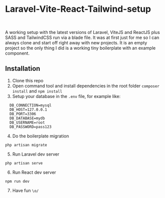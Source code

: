 # Laravel-Vite-React-Tailwind-setup
<br>

A working setup with the latest versions of Laravel, ViteJS and ReactJS plus SASS and TailwindCSS run via a blade file. It was at first just for me so I can always clone and start off right away with new projects. It is an empty project so the only thing I did is a working tiny boilerplate with an example component.
<br>

## Installation
1. Clone this repo
2. Open command tool and install dependencies in the root folder `composer install` and `npm install`
3. Setup your database in the `.env` file, for example like:
```
  DB_CONNECTION=mysql
  DB_HOST=127.0.0.1
  DB_PORT=3306
  DB_DATABASE=mydb
  DB_USERNAME=root
  DB_PASSWORD=pass123
```
4. Do the boilerplate migration 
```
php artisan migrate
```
5. Run Laravel dev server
```
php artisan serve
```
6. Run React dev server
```
npm run dev
```
7. Have fun `\o/`
